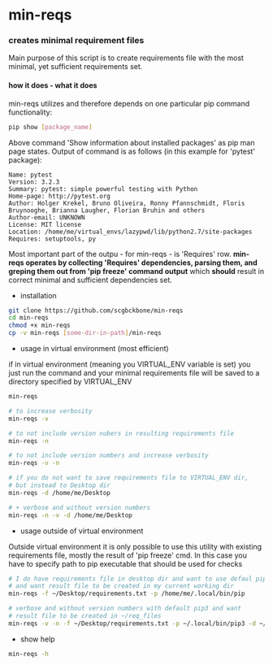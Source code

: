 # min-reqs

### creates minimal requirement files

Main purpose of this script is to create requirements file with the most 
minimal, yet sufficient requirements set.

#### how it does - what it does

min-reqs utilizes and therefore depends on one particular pip command functionality:
```bash
pip show [package_name]
```
Above command 'Show information about installed packages' as pip man page states.
Output of command is as follows (in this example for 'pytest' package):
```
Name: pytest
Version: 3.2.3
Summary: pytest: simple powerful testing with Python
Home-page: http://pytest.org
Author: Holger Krekel, Bruno Oliveira, Ronny Pfannschmidt, Floris Bruynooghe, Brianna Laugher, Florian Bruhin and others
Author-email: UNKNOWN
License: MIT license
Location: /home/me/virtual_envs/lazypwd/lib/python2.7/site-packages
Requires: setuptools, py
```
Most important part of the outpu - for min-reqs - is 'Requires' row.
**min-reqs operates by collecting 'Requires' dependencies, parsing them, 
and greping them out from 'pip freeze' command output** which **should** result 
in correct minimal and sufficient dependencies set. 


* installation
```bash
git clone https://github.com/scgbckbone/min-reqs
cd min-reqs
chmod +x min-reqs
cp -v min-reqs [some-dir-in-path]/min-reqs
```


* usage in virtual environment (most efficient)

if in virtual environment (meaning you VIRTUAL_ENV variable is set)
you just run the command and your minimal requirements file will be saved 
to a directory specified by VIRTUAL_ENV
```bash
min-reqs

# to increase verbosity
min-reqs -v

# to not include version nubers in resulting requirements file
min-reqs -n

# to not include version numbers and increase verbosity
min-reqs -v -n

# if you do not want to save requirements file to VIRTUAL_ENV dir,
# but instead to Desktop dir
min-reqs -d /home/me/Desktop

# + verbose and without version numbers
min-reqs -n -v -d /home/me/Desktop
```

* usage outside of virtual environment

Outside virtual environment it is only possible to use this utility
with existing requirements file, mostly the result of 'pip freeze' cmd.
In this case you have to specify path to pip executable that should be used
for checks
```bash
# I do have requirements file in desktop dir and want to use defaul pip
# and want result file to be created in my current working dir
min-reqs -f ~/Desktop/requirements.txt -p /home/me/.local/bin/pip

# verbose and without version numbers with default pip3 and want 
# result file to be created in ~/req_files
min-reqs -v -n -f ~/Desktop/requirements.txt -p ~/.local/bin/pip3 -d ~/req_files
```

* show help
```bash
min-reqs -h
```